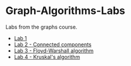 # Graph-Algorithms-Labs
Labs from the graphs course.

- [Lab 1](https://github.com/Calandrinon/Graphs_Assignment_1)
- [Lab 2 - Connected components](https://github.com/Calandrinon/Graphs_Assignment_2)
- [Lab 3 - Floyd-Warshall algorithm](https://github.com/Calandrinon/Graphs_Assignment_3)
- [Lab 4 - Kruskal's algorithm](https://github.com/Calandrinon/Graphs_Assignment_4)
